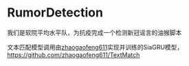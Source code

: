 # RumorDetection
我们是软院平均水平队，为抗疫完成一个检测新冠谣言的油猴脚本



文本匹配模型调用由[zhaogaofeng611](https://github.com/zhaogaofeng611/)实现并训练的SiaGRU模型，https://github.com/zhaogaofeng611/TextMatch